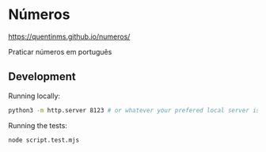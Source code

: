 # Números
https://quentinms.github.io/numeros/

Praticar números em português

## Development


Running locally:
```sh
python3 -m http.server 8123 # or whatever your prefered local server is
```

Running the tests:
```sh
node script.test.mjs
```
